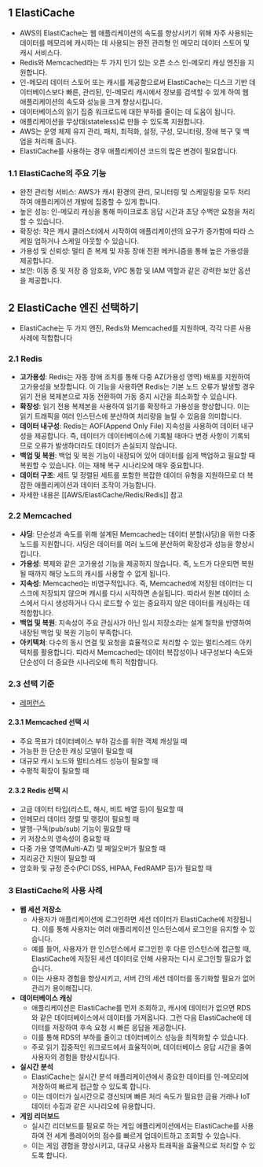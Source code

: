 ## 1 ElastiCache

- AWS의 ElastiCache는 웹 애플리케이션의 속도를 향상시키기 위해 자주 사용되는 데이터를 메모리에 캐시하는 데 사용되는 완전 관리형 인 메모리 데이터 스토어 및 캐시 서비스다.
- Redis와 Memcached라는 두 가지 인기 있는 오픈 소스 인-메모리 캐싱 엔진을 지원합니다.
- 인-메모리 데이터 스토어 또는 캐시를 제공함으로써 ElastiCache는 디스크 기반 데이터베이스보다 빠른, 관리된, 인-메모리 캐시에서 정보를 검색할 수 있게 하여 웹 애플리케이션의 속도와 성능을 크게 향상시킵니다.
- 데이터베이스의 읽기 집중 워크로드에 대한 부하를 줄이는 데 도움이 됩니다.
- 애플리케이션을 무상태(stateless)로 만들 수 있도록 지원합니다.
- AWS는 운영 체제 유지 관리, 패치, 최적화, 설정, 구성, 모니터링, 장애 복구 및 백업을 처리해 줍니다.
- ElastiCache를 사용하는 경우 애플리케이션 코드의 많은 변경이 필요합니다.



### 1.1 ElastiCache의 주요 기능

- 완전 관리형 서비스: AWS가 캐시 환경의 관리, 모니터링 및 스케일링을 모두 처리하여 애플리케이션 개발에 집중할 수 있게 합니다.
- 높은 성능: 인-메모리 캐싱을 통해 마이크로초 응답 시간과 초당 수백만 요청을 처리할 수 있습니다.
- 확장성: 작은 캐시 클러스터에서 시작하여 애플리케이션의 요구가 증가함에 따라 스케일 업하거나 스케일 아웃할 수 있습니다.
- 가용성 및 신뢰성: 멀티 존 복제 및 자동 장애 전환 메커니즘을 통해 높은 가용성을 제공합니다.
- 보안: 이동 중 및 저장 중 암호화, VPC 통합 및 IAM 역할과 같은 강력한 보안 옵션을 제공합니다.



## 2 ElastiCache 엔진 선택하기

- ElastiCache는 두 가지 엔진, Redis와 Memcached를 지원하며, 각각 다른 사용 사례에 적합합니다



### 2.1 Redis

- **고가용성**: Redis는 자동 장애 조치를 통해 다중 AZ(가용성 영역) 배포를 지원하여 고가용성을 보장합니다. 이 기능을 사용하면 Redis는 기본 노드 오류가 발생할 경우 읽기 전용 복제본으로 자동 전환하여 가동 중지 시간을 최소화할 수 있습니다.
- **확장성**: 읽기 전용 복제본을 사용하여 읽기를 확장하고 가용성을 향상합니다. 이는 읽기 트래픽을 여러 인스턴스에 분산하여 처리량을 늘릴 수 있음을 의미합니다.
- **데이터 내구성**: Redis는 AOF(Append Only File) 지속성을 사용하여 데이터 내구성을 제공합니다. 즉, 데이터가 데이터베이스에 기록될 때마다 변경 사항이 기록되므로 오류가 발생하더라도 데이터가 손실되지 않습니다.
- **백업 및 복원**: 백업 및 복원 기능이 내장되어 있어 데이터를 쉽게 백업하고 필요할 때 복원할 수 있습니다. 이는 재해 복구 시나리오에 매우 중요합니다.
- **데이터 구조**: 세트 및 정렬된 세트를 포함한 복잡한 데이터 유형을 지원하므로 더 복잡한 애플리케이션과 데이터 조작이 가능합니다.
- 자세한 내용은 [[AWS/ElastiCache/Redis/Redis]] 참고



### 2.2 Memcached

- **샤딩**: 단순성과 속도를 위해 설계된 Memcached는 데이터 분할(샤딩)을 위한 다중 노드를 지원합니다. 샤딩은 데이터를 여러 노드에 분산하여 확장성과 성능을 향상시킵니다.
- **가용성**: 복제와 같은 고가용성 기능을 제공하지 않습니다. 즉, 노드가 다운되면 복원될 때까지 해당 노드의 캐시를 사용할 수 없게 됩니다.
- **지속성**: Memcached는 비영구적입니다. 즉, Memcached에 저장된 데이터는 디스크에 저장되지 않으며 캐시를 다시 시작하면 손실됩니다. 따라서 원본 데이터 소스에서 다시 생성하거나 다시 로드할 수 있는 중요하지 않은 데이터를 캐싱하는 데 적합합니다.
- **백업 및 복원**: 지속성이 주요 관심사가 아닌 임시 저장소라는 설계 철학을 반영하여 내장된 백업 및 복원 기능이 부족합니다.
- **아키텍처**: 다수의 동시 연결 및 요청을 효율적으로 처리할 수 있는 멀티스레드 아키텍처를 활용합니다. 따라서 Memcached는 데이터 복잡성이나 내구성보다 속도와 단순성이 더 중요한 시나리오에 특히 적합합니다.



### 2.3 선택 기준

- [레퍼런스](https://docs.aws.amazon.com/whitepapers/latest/scale-performance-elasticache/memcached-vs.-redis.html)



#### 2.3.1 Memcached 선택 시

- 주요 목표가 데이터베이스 부하 감소를 위한 객체 캐싱일 때
- 가능한 한 단순한 캐싱 모델이 필요할 때
- 대규모 캐시 노드와 멀티스레드 성능이 필요할 때
- 수평적 확장이 필요할 때



#### 2.3.2 Redis 선택 시

- 고급 데이터 타입(리스트, 해시, 비트 배열 등)이 필요할 때
- 인메모리 데이터 정렬 및 랭킹이 필요할 때
- 발행-구독(pub/sub) 기능이 필요할 때
- 키 저장소의 영속성이 중요할 때
- 다중 가용 영역(Multi-AZ) 및 페일오버가 필요할 때
- 지리공간 지원이 필요할 때
- 암호화 및 규정 준수(PCI DSS, HIPAA, FedRAMP 등)가 필요할 때



### 3 ElastiCache의 사용 사례

- **웹 세션 저장소**
    - 사용자가 애플리케이션에 로그인하면 세션 데이터가 ElastiCache에 저장됩니다. 이를 통해 사용자는 여러 애플리케이션 인스턴스에서 로그인을 유지할 수 있습니다.
    - 예를 들어, 사용자가 한 인스턴스에서 로그인한 후 다른 인스턴스에 접근할 때, ElastiCache에 저장된 세션 데이터로 인해 사용자는 다시 로그인할 필요가 없습니다.
    - 이는 사용자 경험을 향상시키고, 서버 간의 세션 데이터를 동기화할 필요가 없어 관리가 용이해집니다.
- **데이터베이스 캐싱**
    - 애플리케이션은 ElastiCache를 먼저 조회하고, 캐시에 데이터가 없으면 RDS와 같은 데이터베이스에서 데이터를 가져옵니다. 그런 다음 ElastiCache에 데이터를 저장하여 후속 요청 시 빠른 응답을 제공합니다.
    - 이를 통해 RDS의 부하를 줄이고 데이터베이스 성능을 최적화할 수 있습니다.
    - 주로 읽기 집중적인 워크로드에서 효율적이며, 데이터베이스 응답 시간을 줄여 사용자의 경험을 향상시킵니다.
- **실시간 분석**
    - ElastiCache는 실시간 분석 애플리케이션에서 중요한 데이터를 인-메모리에 저장하여 빠르게 접근할 수 있도록 합니다.
    - 이는 데이터가 실시간으로 갱신되며 빠른 처리 속도가 필요한 금융 거래나 IoT 데이터 수집과 같은 시나리오에 유용합니다.
- **게임 리더보드**
    - 실시간 리더보드를 필요로 하는 게임 애플리케이션에서는 ElastiCache를 사용하여 전 세계 플레이어의 점수를 빠르게 업데이트하고 조회할 수 있습니다.
    - 이는 게임 경험을 향상시키고, 대규모 사용자 트래픽을 효율적으로 처리할 수 있도록 합니다.